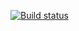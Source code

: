 [![Build status](https://ci.appveyor.com/api/projects/status/p59w6r4duqt0jqv4?svg=true)](https://ci.appveyor.com/project/MikhaillPoletaev/pageobject)